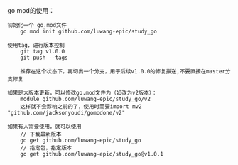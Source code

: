 go mod的使用：

    初始化一个 go.mod文件
        go mod init github.com/luwang-epic/study_go

    使用tag，进行版本控制
        git tag v1.0.0
        git push --tags

        推荐在这个状态下，再切出一个分支，用于后续v1.0.0的修复推送,不要直接在master分支修复

    如果是大版本更新，可以修改go.mod文件为（如改为v2版本）：
        module github.com/luwang-epic/study_go/v2
        这样就不会影响之前的了，使用时需要import mv2 "github.com/jacksonyoudi/gomodone/v2"

    如果有人需要使用，就可以使用
        // 下载最新版本
        go get github.com/luwang-epic/study_go
        // 指定包，指定版本
        go get github.com/luwang-epic/study_go@v1.0.1